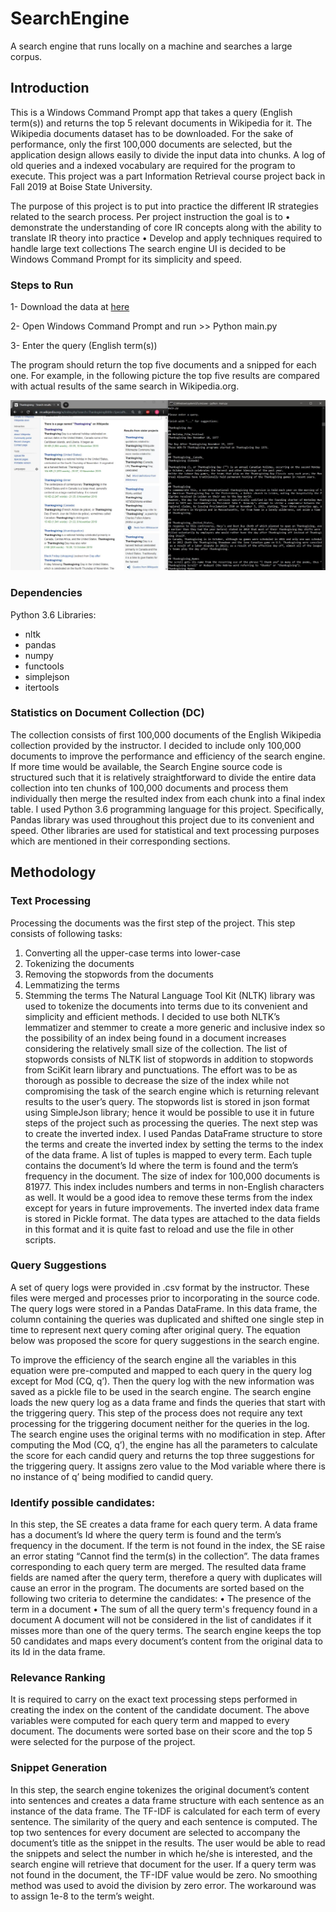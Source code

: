 # SearchEngine
A search engine that runs locally on a machine and searches a large corpus.

## Introduction
This is a Windows Command Prompt app that takes a query (English term(s)) and returns the top 5 relevant documents in Wikipedia for it. 
The Wikipedia documents dataset has to be downloaded. For the sake of performance, only the first 100,000 documents are selected, but the application design allows easily to divide the input data into chunks. A log of old queries and a indexed vocabulary are required for the program to execute.
This project was a part Information Retrieval course project back in Fall 2019 at Boise State University.

The purpose of this project is to put into practice the different IR strategies related to the search process. Per project instruction the goal is to 
•	demonstrate the understanding of core IR concepts along with the ability to translate IR theory into practice
•	Develop and apply techniques required to handle large text collections
The search engine UI is decided to be Windows Command Prompt for its simplicity and speed. 

### Steps to Run
1- Download the data at [here](https://drive.google.com/drive/folders/1P7d2TqUnmzF_CzzbN_FZzOkzz8fN-Huu?usp=sharing)

2- Open Windows Command Prompt and run >> Python main.py

3- Enter the query (English term(s))

The program should return the top five documents and a snipped for each one. For example, in the following picture the top five results are compared with actual results of the same search in Wikipedia.org.

![thanksgiving](Results_for_Thanksgiving.jfif)

### Dependencies

Python 3.6
Libraries:
- nltk
- pandas
- numpy
- functools
- simplejson
- itertools


### Statistics on Document Collection (DC)
The collection consists of first 100,000 documents of the English Wikipedia collection provided by the instructor. I decided to include only 100,000 documents to improve the performance and efficiency of the search engine. If more time would be available, the Search Engine source code is structured such that it is relatively straightforward to divide the entire data collection into ten chunks of 100,000 documents and process them individually then merge the resulted index from each chunk into a final index table.
I used Python 3.6 programming language for this project. Specifically, Pandas library was used throughout this project due to its convenient and speed. Other libraries are used for statistical and text processing purposes which are mentioned in their corresponding sections.  

## Methodology
### Text Processing
Processing the documents was the first step of the project. This step consists of following tasks:
1.	Converting all the upper-case terms into lower-case
2.	Tokenizing the documents
3.	Removing the stopwords from the documents
4.	Lemmatizing the terms
5.	Stemming the terms
The Natural Language Tool Kit (NLTK) library was used to tokenize the documents into terms due to its convenient and simplicity and efficient methods. I decided to use both NLTK’s lemmatizer and stemmer to create a more generic and inclusive index so the possibility of an index being found in a document increases considering the relatively small size of the collection.
The list of stopwords consists of NLTK list of stopwords in addition to stopwords from SciKit learn library and punctuations.  The effort was to be as thorough as possible to decrease the size of the index while not compromising the task of the search engine which is returning relevant results to the user’s query. The stopwords list is stored in json format using SimpleJson library; hence it would be possible to use it in future steps of the project such as processing the queries.
The next step was to create the inverted index. I used Pandas DataFrame structure to store the terms and create the inverted index by setting the terms to the index of the data frame. A list of tuples is mapped to every term. Each tuple contains the document’s Id where the term is found and the term’s frequency in the document.
The size of index for 100,000 documents is 81977. This index includes numbers and terms in non-English characters as well. It would be a good idea to remove these terms from the index except for years in future improvements. 
The inverted index data frame is stored in Pickle format. The data types are attached to the data fields in this format and it is quite fast to reload and use the file in other scripts.

### Query Suggestions
A set of query logs were provided in .csv format by the instructor. These files were merged and processes prior to incorporating in the source code. The query logs were stored in a Pandas DataFrame. In this data frame, the column containing the queries was duplicated and shifted one single step in time to represent next query coming after original query. 
The equation below was proposed the score for query suggestions in the search engine. 
 
To improve the efficiency of the search engine all the variables in this equation were pre-computed and mapped to each query in the query log except for Mod (CQ, q’). Then the query log with the new information was saved as a pickle file to be used in the search engine.
The search engine loads the new query log as a data frame and finds the queries that start with the triggering query. This step of the process does not require any text processing for the triggering document neither for the queries in the log. The search engine uses the original terms with no modification in step. 
After computing the Mod (CQ, q’)¸ the engine has all the parameters to calculate the score for each candid query and returns the top three suggestions for the triggering query. It assigns zero value to the Mod variable where there is no instance of q’ being modified to candid query.

### Identify possible candidates:
In this step, the SE creates a data frame for each query term. A data frame has a document’s Id where the query term is found and the term’s frequency in the document. If the term is not found in the index, the SE raise an error stating “Cannot find the term(s) in the collection”.
The data frames corresponding to each query term are merged. The resulted data frame fields are named after the query term, therefore a query with duplicates will cause an error in the program. The documents are sorted based on the following two criteria to determine the candidates:
•	The presence of the term in a document
•	The sum of all the query term's frequency found in a document
A document will not be considered in the list of candidates if it misses more than one of the query terms. The search engine keeps the top 50 candidates and maps every document’s content from the original data to its Id in the data frame.

###  Relevance Ranking
It is required to carry on the exact text processing steps performed in creating the index on the content of the candidate document. The above variables were computed for each query term and mapped to every document. The documents were sorted base on their score and the top 5 were selected for the purpose of the project.

### Snippet Generation
In this step, the search engine tokenizes the original document’s content into sentences and creates a data frame structure with each sentence as an instance of the data frame. The TF-IDF is calculated for each term of every sentence. The similarity of the query and each sentence is computed.  The top two sentences for every document are selected to accompany the document’s title as the snippet in the results. The user would be able to read the snippets and select the number in which he/she is interested, and the search engine will retrieve that document for the user.
If a query term was not found in the document, the TF-IDF value would be zero. No smoothing method was used to avoid the division by zero error. The workaround was to assign 1e-8 to the term’s weight.
